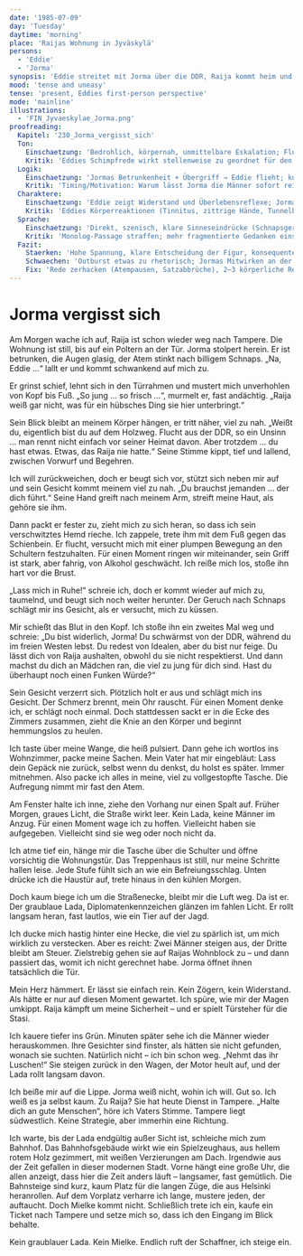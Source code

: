 ```yaml
---
date: '1985-07-09'
day: 'Tuesday'
daytime: 'morning'
place: 'Raijas Wohnung in Jyväskylä'
persons:
  - 'Eddie'
  - 'Jorma'
synopsis: 'Eddie streitet mit Jorma über die DDR, Raija kommt heim und spürt die Spannungen; nachts hört Eddie den Streit zwischen beiden.'
mood: 'tense and uneasy'
tense: 'present, Eddies first-person perspective'
mode: 'mainline'
illustrations:
  - 'FIN_Jyvaeskylae_Jorma.png'
proofreading:
  Kapitel: '230_Jorma_vergisst_sich'
  Ton:
    Einschaetzung: 'Bedrohlich, körpernah, unmittelbare Eskalation; Fluchtenergie klar spürbar.'
    Kritik: 'Eddies Schimpfrede wirkt stellenweise zu geordnet für den Adrenalinschub. Kürzere, abgebrochene Sätze könnten die Überforderung besser transportieren.'
  Logik:
    Einschaetzung: 'Jormas Betrunkenheit + Übergriff → Eddie flieht; kurz darauf Stasi-Besuch und kontrollierende Suche: schlüssig im etablierten Setting.'
    Kritik: 'Timing/Motivation: Warum lässt Jorma die Männer sofort rein? Mini-Andeutung (Angst, Opportunismus, gekränkter Stolz) würde sein Handeln plausibler erden.'
  Charaktere:
    Einschaetzung: 'Eddie zeigt Widerstand und Überlebensreflexe; Jorma als Täter mit Bruch (Weinen) nachvollziehbar.'
    Kritik: 'Eddies Körperreaktionen (Tinnitus, zittrige Hände, Tunnelblick, flache Atmung) noch punktuell nachschärfen; Jormas Kollaps mit einem Moment von Scham/Verdrängung nuancieren.'
  Sprache:
    Einschaetzung: 'Direkt, szenisch, klare Sinneseindrücke (Schnapsgeruch, Griff, Straßenbild).'
    Kritik: 'Monolog-Passage straffen; mehr fragmentierte Gedanken einstreuen; 1–2 akustische Marker (Schlüssel, Motor im Hof) zur Verdichtung.'
  Fazit:
    Staerken: 'Hohe Spannung, klare Entscheidung der Figur, konsequente Weiterführung der Vaasa-Fluchtachse.'
    Schwaechen: 'Outburst etwas zu rhetorisch; Jormas Mitwirken an der Durchsuchung braucht eine Mikro-Motivation.'
    Fix: 'Rede zerhacken (Atempausen, Satzabbrüche), 2–3 körperliche Reaktionen Eddies ergänzen, eine Halbsatz-Andeutung zu Jormas Motiv einfügen, 1–2 Umgebungsgeräusche setzen.'
---
```


# Jorma vergisst sich

Am Morgen wache ich auf, Raija ist schon wieder weg nach Tampere. Die Wohnung
ist still, bis auf ein Poltern an der Tür. Jorma stolpert herein. Er ist
betrunken, die Augen glasig, der Atem stinkt nach billigem Schnaps. „Na, Eddie
…“ lallt er und kommt schwankend auf mich zu.

Er grinst schief, lehnt sich in den Türrahmen und mustert mich unverhohlen von
Kopf bis Fuß. „So jung … so frisch …“, murmelt er, fast andächtig. „Raija weiß
gar nicht, was für ein hübsches Ding sie hier unterbringt.“

Sein Blick bleibt an meinem Körper hängen, er tritt näher, viel zu nah. „Weißt
du, eigentlich bist du auf dem Holzweg. Flucht aus der DDR, so ein Unsinn … man
rennt nicht einfach vor seiner Heimat davon. Aber trotzdem … du hast etwas.
Etwas, das Raija nie hatte.“ Seine Stimme kippt, tief und lallend, zwischen
Vorwurf und Begehren.

Ich will zurückweichen, doch er beugt sich vor, stützt sich neben mir auf und
sein Gesicht kommt meinem viel zu nah. „Du brauchst jemanden … der dich führt.“
Seine Hand greift nach meinem Arm, streift meine Haut, als gehöre sie ihm.

Dann packt er fester zu, zieht mich zu sich heran, so dass ich sein
verschwitztes Hemd rieche. Ich zappele, trete ihm mit dem Fuß gegen das
Schienbein. Er flucht, versucht mich mit einer plumpen Bewegung an den Schultern
festzuhalten. Für einen Moment ringen wir miteinander, sein Griff ist stark,
aber fahrig, von Alkohol geschwächt. Ich reiße mich los, stoße ihn hart vor die
Brust.

„Lass mich in Ruhe!“ schreie ich, doch er kommt wieder auf mich zu, taumelnd,
und beugt sich noch weiter herunter. Der Geruch nach Schnaps schlägt mir ins
Gesicht, als er versucht, mich zu küssen.

Mir schießt das Blut in den Kopf. Ich stoße ihn ein zweites Mal weg und schreie:
„Du bist widerlich, Jorma! Du schwärmst von der DDR, während du im freien Westen
lebst. Du redest von Idealen, aber du bist nur feige. Du lässt dich von Raija
aushalten, obwohl du sie nicht respektierst. Und dann machst du dich an Mädchen
ran, die viel zu jung für dich sind. Hast du überhaupt noch einen Funken Würde?“

Sein Gesicht verzerrt sich. Plötzlich holt er aus und schlägt mich ins Gesicht.
Der Schmerz brennt, mein Ohr rauscht. Für einen Moment denke ich, er schlägt
noch einmal. Doch stattdessen sackt er in die Ecke des Zimmers zusammen, zieht
die Knie an den Körper und beginnt hemmungslos zu heulen.

Ich taste über meine Wange, die heiß pulsiert. Dann gehe ich wortlos ins
Wohnzimmer, packe meine Sachen. Mein Vater hat mir eingebläut: Lass dein Gepäck
nie zurück, selbst wenn du denkst, du holst es später. Immer mitnehmen. Also
packe ich alles in meine, viel zu vollgestopfte Tasche. Die Aufregung nimmt mir
fast den Atem.

Am Fenster halte ich inne, ziehe den Vorhang nur einen Spalt auf. Früher Morgen,
graues Licht, die Straße wirkt leer. Kein Lada, keine Männer im Anzug. Für einen
Moment wage ich zu hoffen. Vielleicht haben sie aufgegeben. Vielleicht sind sie
weg oder noch nicht da.

Ich atme tief ein, hänge mir die Tasche über die Schulter und öffne vorsichtig
die Wohnungstür. Das Treppenhaus ist still, nur meine Schritte hallen leise.
Jede Stufe fühlt sich an wie ein Befreiungsschlag. Unten drücke ich die Haustür
auf, trete hinaus in den kühlen Morgen.

Doch kaum biege ich um die Straßenecke, bleibt mir die Luft weg. Da ist er. Der
graublaue Lada, Diplomatenkennzeichen glänzen im fahlen Licht. Er rollt langsam
heran, fast lautlos, wie ein Tier auf der Jagd.

Ich ducke mich hastig hinter eine Hecke, die viel zu spärlich ist, um mich
wirklich zu verstecken. Aber es reicht: Zwei Männer steigen aus, der Dritte
bleibt am Steuer. Zielstrebig gehen sie auf Raijas Wohnblock zu – und dann
passiert das, womit ich nicht gerechnet habe. Jorma öffnet ihnen tatsächlich die
Tür.

Mein Herz hämmert. Er lässt sie einfach rein. Kein Zögern, kein Widerstand. Als
hätte er nur auf diesen Moment gewartet. Ich spüre, wie mir der Magen umkippt.
Raija kämpft um meine Sicherheit – und er spielt Türsteher für die Stasi.

Ich kauere tiefer ins Grün. Minuten später sehe ich die Männer wieder
herauskommen. Ihre Gesichter sind finster, als hätten sie nicht gefunden, wonach
sie suchten. Natürlich nicht – ich bin schon weg. „Nehmt das ihr Luschen!“ Sie
steigen zurück in den Wagen, der Motor heult auf, und der Lada rollt langsam
davon.

Ich beiße mir auf die Lippe. Jorma weiß nicht, wohin ich will. Gut so. Ich weiß
es ja selbst kaum. Zu Raija? Sie hat heute Dienst in Tampere. „Halte dich an
gute Menschen“, höre ich Vaters Stimme. Tampere liegt südwestlich. Keine
Strategie, aber immerhin eine Richtung.

Ich warte, bis der Lada endgültig außer Sicht ist, schleiche mich zum Bahnhof.
Das Bahnhofsgebäude wirkt wie ein Spielzeughaus, aus hellem rotem Holz
gezimmert, mit weißen Verzierungen am Dach. Irgendwie aus der Zeit gefallen in
dieser modernen Stadt. Vorne hängt eine große Uhr, die allen anzeigt, dass hier
die Zeit anders läuft – langsamer, fast gemütlich. Die Bahnsteige sind kurz,
kaum Platz für die langen Züge, die aus Helsinki heranrollen. Auf dem Vorplatz
verharre ich lange, mustere jeden, der auftaucht. Doch Mielke kommt nicht.
Schließlich trete ich ein, kaufe ein Ticket nach Tampere und setze mich so, dass
ich den Eingang im Blick behalte.

Kein graublauer Lada. Kein Mielke. Endlich ruft der Schaffner, ich steige ein.
